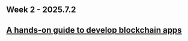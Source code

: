 ## Week 2 - 2025.7.2

## [A hands-on guide to develop blockchain apps](https://docs.google.com/document/d/1Qt0leoquWHGUj7RvbU9jLhhUTV_wPnqGNwOJb4odKwA/edit?usp=sharing)